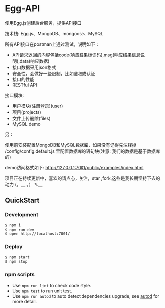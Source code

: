 # Egg-API

使用Egg.js创建后台服务，提供API接口

技术栈: Egg.js、MongoDB、mongoose、MySQL

所有API接口在postman上通过测试，说明如下：

- API请求返回的内容包括code(响应结果标识码),msg(响应结果信息说明),data(响应数据)
- 接口数据采用json格式
- 安全性，会做好一些限制，比如鉴权或认证
- 接口的性能
- RESTful API

接口模块:

- 用户模块(注册登录)(user)
- 项目(projects)
- 文件上传删除(files)
- MySQL demo


另：

使用前安装配置MongoDB和MySQL数据库，如果没有记得先注释掉 /config/config.default.js 里配置数据库的语句块(注意: 我们的数据是基于数据库的)

demo访问格式如下: http://127.0.0.1:7001/public/examples/index.html

项目正在持续更新中，喜欢的请点心，关注，star ,fork,这些是我长期坚持下去的动力 (。＿ 。） ✎＿

## QuickStart

### Development

```bash
$ npm i
$ npm run dev
$ open http://localhost:7001/
```

### Deploy

```bash
$ npm start
$ npm stop
```

### npm scripts

- Use `npm run lint` to check code style.
- Use `npm test` to run unit test.
- Use `npm run autod` to auto detect dependencies upgrade, see [autod](https://www.npmjs.com/package/autod) for more detail.


[egg]: https://eggjs.org